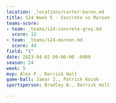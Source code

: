 ```yaml
---
location: _locations/carter-baron.md
title: S24 Week 5 - Concrete vs Maroon
teams-score:
- team: _teams/s24-concrete-grey.md
  score: 12
- team: _teams/s24-maroon.md
  score: 44
field: "1"
date: 2023-04-02 09:00:00 -0400
season: 24
week: 5
mvp: Alex P., Derrick Holt
game-ball: Jamar J., Patrick Kozak
sportsperson: Bradley W., Derrick Holt

---
```

